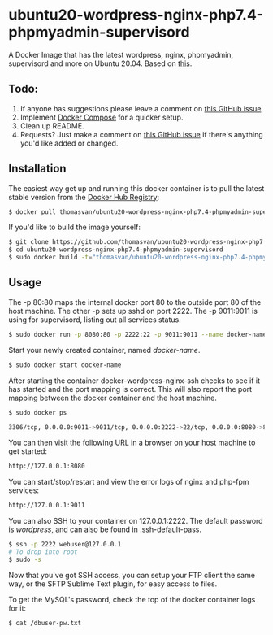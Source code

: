 # ubuntu20-wordpress-nginx-php7.4-phpmyadmin-supervisord

A Docker Image that has the latest wordpress, nginx, phpmyadmin, supervisord and more on Ubuntu 20.04.
Based on [this](https://hub.docker.com/r/thomasvan/ubuntu20-wordpress-nginx-php7.4-phpmyadmin-supervisord/).

## Todo:

1. If anyone has suggestions please leave a comment on [this GitHub issue](https://github.com/thomasvan/ubuntu20-wordpress-nginx-php7.4-phpmyadmin-supervisord/issues/1).
2. Implement [Docker Compose](https://docs.docker.com/compose/) for a quicker setup.
3. Clean up README.
4. Requests? Just make a comment on [this GitHub issue](https://github.com/thomasvan/ubuntu20-wordpress-nginx-php7.4-phpmyadmin-supervisord/issues/2) if there's anything you'd like added or changed.

## Installation

The easiest way get up and running this docker container is to pull the latest stable version from the [Docker Hub Registry](https://hub.docker.com/r/thomasvan/ubuntu20-wordpress-nginx-php7.4-phpmyadmin-supervisord/):

```bash
$ docker pull thomasvan/ubuntu20-wordpress-nginx-php7.4-phpmyadmin-supervisord:latest
```

If you'd like to build the image yourself:

```bash
$ git clone https://github.com/thomasvan/ubuntu20-wordpress-nginx-php7.4-phpmyadmin-supervisord.git
$ cd ubuntu20-wordpress-nginx-php7.4-phpmyadmin-supervisord
$ sudo docker build -t="thomasvan/ubuntu20-wordpress-nginx-php7.4-phpmyadmin-supervisord" .
```

## Usage

The -p 80:80 maps the internal docker port 80 to the outside port 80 of the host machine. The other -p sets up sshd on port 2222.
The -p 9011:9011 is using for supervisord, listing out all services status.

```bash
$ sudo docker run -p 8080:80 -p 2222:22 -p 9011:9011 --name docker-name -d thomasvan/ubuntu20-wordpress-nginx-php7.4-phpmyadmin-supervisord:latest
```

Start your newly created container, named _docker-name_.

```bash
$ sudo docker start docker-name
```

After starting the container docker-wordpress-nginx-ssh checks to see if it has started and the port mapping is correct. This will also report the port mapping between the docker container and the host machine.

```bash
$ sudo docker ps

3306/tcp, 0.0.0.0:9011->9011/tcp, 0.0.0.0:2222->22/tcp, 0.0.0.0:8080->80/tcp
```

You can then visit the following URL in a browser on your host machine to get started:

```bash
http://127.0.0.1:8080
```

You can start/stop/restart and view the error logs of nginx and php-fpm services:

```bash
http://127.0.0.1:9011
```

You can also SSH to your container on 127.0.0.1:2222. The default password is _wordpress_, and can also be found in .ssh-default-pass.

```bash
$ ssh -p 2222 webuser@127.0.0.1
# To drop into root
$ sudo -s
```

Now that you've got SSH access, you can setup your FTP client the same way, or the SFTP Sublime Text plugin, for easy access to files.

To get the MySQL's password, check the top of the docker container logs for it:

```bash
$ cat /dbuser-pw.txt
```
